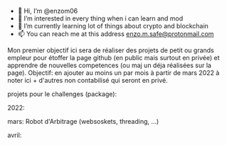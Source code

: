 - 👋 Hi, I’m @enzom06
- 👀 I’m interested in every thing when i can learn and mod
- 🌱 I’m currently learning lot of things about crypto and blockchain
- 📫 You can reach me at this address enzo.m.safe@protonmail.com

Mon premier objectif ici sera de réaliser des projets de petit ou grands empleur pour étoffer la page github (en public mais surtout en privée) et apprendre de nouvelles competences (ou maj un déja réalisées sur la page).
Objectif: en ajouter au moins un par mois à partir de mars 2022 à noter ici + d'autres non contabilisé qui seront en privé.

projets pour le challenges (package):

2022:

mars: Robot d'Arbitrage (websoskets, threading, ...)

avril:
<!---
enzom06/enzom06 is a ✨ special ✨ repository because its `README.md` (this file) appears on your GitHub profile.
You can click the Preview link to take a look at your changes.



























--->
